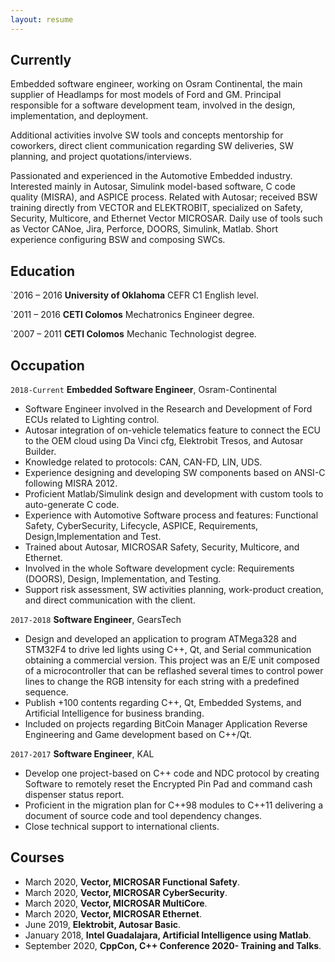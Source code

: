 ```yaml
---
layout: resume
---
```

## Currently

Embedded software engineer, working on Osram Continental, the main supplier of Headlamps for most models of Ford and GM. Principal responsible for a software development team, involved in the design, implementation, and deployment.

Additional activities involve SW tools and concepts mentorship for coworkers, direct client communication regarding SW deliveries, SW planning, and project quotations/interviews.

Passionated and experienced in the Automotive Embedded industry. Interested mainly in Autosar, Simulink model-based software, C code quality (MISRA), and ASPICE process. Related with Autosar; received BSW training directly from VECTOR and ELEKTROBIT, specialized on Safety, Security, Multicore, and Ethernet Vector MICROSAR. Daily use of tools such as Vector CANoe, Jira, Perforce, DOORS, Simulink, Matlab. Short experience configuring BSW and composing SWCs.

## Education

`2016 – 2016
__University of Oklahoma__
CEFR C1 English level.

`2011 – 2016
__CETI Colomos__
Mechatronics Engineer degree.

`2007 – 2011
__CETI Colomos__
Mechanic Technologist degree.


## Occupation

`2018-Current`
__Embedded Software Engineer__, Osram-Continental

- Software Engineer involved in the Research and Development of Ford ECUs related to Lighting control.
- Autosar integration of on-vehicle telematics feature to connect the ECU to the OEM cloud using Da Vinci cfg, Elektrobit Tresos, and Autosar Builder.
- Knowledge related to protocols: CAN, CAN-FD, LIN, UDS.
- Experience designing and developing SW components based on ANSI-C following MISRA 2012.
- Proficient Matlab/Simulink design and development with custom tools to auto-generate C code.
- Experience with Automotive Software process and features: Functional Safety, CyberSecurity, Lifecycle, ASPICE, Requirements, Design,Implementation and Test.
- Trained about Autosar, MICROSAR Safety, Security, Multicore, and Ethernet.
- Involved in the whole Software development cycle: Requirements (DOORS), Design, Implementation, and Testing.
- Support risk assessment, SW activities planning, work-product creation, and direct communication with the client.

`2017-2018`
__Software Engineer__, GearsTech

- Design and developed an application to program ATMega328 and STM32F4 to drive led lights using C++, Qt, and Serial communication obtaining a commercial version. This project was an E/E unit composed of a microcontroller that can be reflashed several times to control power lines to change the RGB intensity for each string with a predefined sequence.
- Publish +100 contents regarding C++, Qt, Embedded Systems, and Artificial Intelligence for business branding.
- Included on projects regarding BitCoin Manager Application Reverse Engineering and Game development based on C++/Qt.

`2017-2017`
__Software Engineer__, KAL

- Develop one project-based on C++ code and NDC protocol by creating Software to remotely reset the Encrypted Pin Pad and command cash dispenser status report.
- Proficient in the migration plan for C++98 modules to C++11 delivering a document of source code and tool dependency changes.
-  Close technical support to international clients.

## Courses
* March 2020, **Vector, MICROSAR Functional Safety**.
* March 2020, **Vector, MICROSAR CyberSecurity**.
* March 2020, **Vector, MICROSAR MultiCore**.
* March 2020, **Vector, MICROSAR Ethernet**.
* June 2019, **Elektrobit, Autosar Basic**.
* January 2018, **Intel Guadalajara, Artificial Intelligence using Matlab**.
* September 2020, **CppCon, C++ Conference 2020- Training and Talks**.

<!-- ### Footer

Last updated: May 2020 -->



